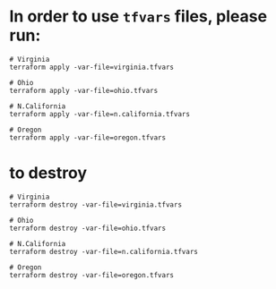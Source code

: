 # In order to use `tfvars` files, please run:

```
# Virginia
terraform apply -var-file=virginia.tfvars

# Ohio
terraform apply -var-file=ohio.tfvars

# N.California
terraform apply -var-file=n.california.tfvars

# Oregon
terraform apply -var-file=oregon.tfvars
```

# to destroy

```
# Virginia
terraform destroy -var-file=virginia.tfvars

# Ohio
terraform destroy -var-file=ohio.tfvars

# N.California
terraform destroy -var-file=n.california.tfvars

# Oregon
terraform destroy -var-file=oregon.tfvars
```



